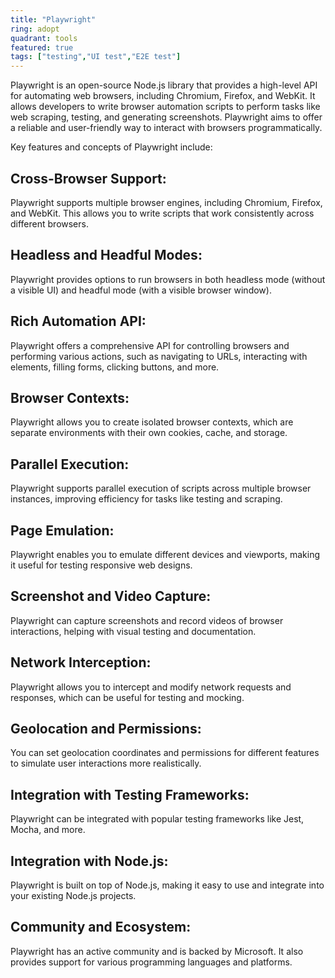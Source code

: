 ```yaml
---
title: "Playwright"
ring: adopt
quadrant: tools
featured: true
tags: ["testing","UI test","E2E test"]
--- 
```

Playwright is an open-source Node.js library that provides a high-level API for automating web browsers, including Chromium, Firefox, and WebKit. It allows developers to write browser automation scripts to perform tasks like web scraping, testing, and generating screenshots. Playwright aims to offer a reliable and user-friendly way to interact with browsers programmatically.

Key features and concepts of Playwright include:

## Cross-Browser Support: 
Playwright supports multiple browser engines, including Chromium, Firefox, and WebKit. This allows you to write scripts that work consistently across different browsers.

## Headless and Headful Modes: 
Playwright provides options to run browsers in both headless mode (without a visible UI) and headful mode (with a visible browser window).

## Rich Automation API: 
Playwright offers a comprehensive API for controlling browsers and performing various actions, such as navigating to URLs, interacting with elements, filling forms, clicking buttons, and more.

## Browser Contexts: 
Playwright allows you to create isolated browser contexts, which are separate environments with their own cookies, cache, and storage.

## Parallel Execution: 
Playwright supports parallel execution of scripts across multiple browser instances, improving efficiency for tasks like testing and scraping.

## Page Emulation: 
Playwright enables you to emulate different devices and viewports, making it useful for testing responsive web designs.

## Screenshot and Video Capture: 
Playwright can capture screenshots and record videos of browser interactions, helping with visual testing and documentation.

## Network Interception: 
Playwright allows you to intercept and modify network requests and responses, which can be useful for testing and mocking.

## Geolocation and Permissions: 
You can set geolocation coordinates and permissions for different features to simulate user interactions more realistically.

## Integration with Testing Frameworks: 
Playwright can be integrated with popular testing frameworks like Jest, Mocha, and more.

## Integration with Node.js: 
Playwright is built on top of Node.js, making it easy to use and integrate into your existing Node.js projects.

## Community and Ecosystem: 
Playwright has an active community and is backed by Microsoft. It also provides support for various programming languages and platforms.
